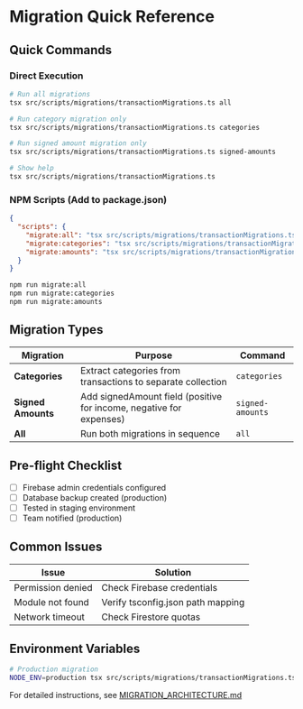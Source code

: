 # Migration Quick Reference

## Quick Commands

### **Direct Execution**

```bash
# Run all migrations
tsx src/scripts/migrations/transactionMigrations.ts all

# Run category migration only
tsx src/scripts/migrations/transactionMigrations.ts categories

# Run signed amount migration only
tsx src/scripts/migrations/transactionMigrations.ts signed-amounts

# Show help
tsx src/scripts/migrations/transactionMigrations.ts
```

### **NPM Scripts** (Add to package.json)

```json
{
  "scripts": {
    "migrate:all": "tsx src/scripts/migrations/transactionMigrations.ts all",
    "migrate:categories": "tsx src/scripts/migrations/transactionMigrations.ts categories",
    "migrate:amounts": "tsx src/scripts/migrations/transactionMigrations.ts signed-amounts"
  }
}
```

```bash
npm run migrate:all
npm run migrate:categories
npm run migrate:amounts
```

## Migration Types

| Migration          | Purpose                                                             | Command          |
| ------------------ | ------------------------------------------------------------------- | ---------------- |
| **Categories**     | Extract categories from transactions to separate collection         | `categories`     |
| **Signed Amounts** | Add signedAmount field (positive for income, negative for expenses) | `signed-amounts` |
| **All**            | Run both migrations in sequence                                     | `all`            |

## Pre-flight Checklist

- [ ] Firebase admin credentials configured
- [ ] Database backup created (production)
- [ ] Tested in staging environment
- [ ] Team notified (production)

## Common Issues

| Issue             | Solution                          |
| ----------------- | --------------------------------- |
| Permission denied | Check Firebase credentials        |
| Module not found  | Verify tsconfig.json path mapping |
| Network timeout   | Check Firestore quotas            |

## Environment Variables

```bash
# Production migration
NODE_ENV=production tsx src/scripts/migrations/transactionMigrations.ts all
```

For detailed instructions, see [MIGRATION_ARCHITECTURE.md](./MIGRATION_ARCHITECTURE.md)
